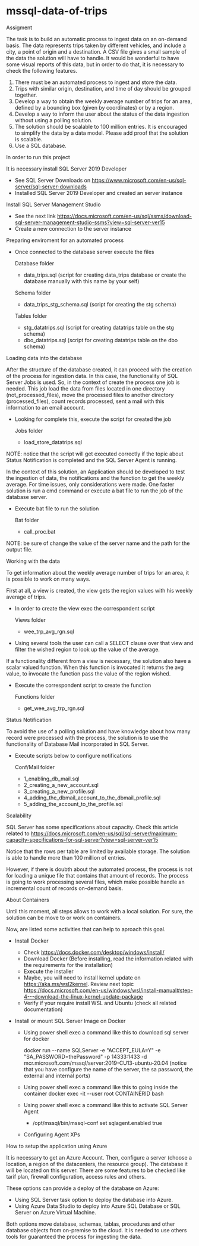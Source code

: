 # mssql-data-of-trips
Assigment

The task is to build an automatic process to ingest data on an on-demand basis. The data
represents trips taken by different vehicles, and include a city, a point of origin and a destination.
A CSV file gives a small sample of the data the solution will have to handle. It would
be wonderful to have some visual reports of this data, but in order to do that, it is necessary to check the following
features.

1. There must be an automated process to ingest and store the data.
2. Trips with similar origin, destination, and time of day should be grouped together.
3. Develop a way to obtain the weekly average number of trips for an area, defined by a
bounding box (given by coordinates) or by a region.
4. Develop a way to inform the user about the status of the data ingestion without using a
polling solution.
5. The solution should be scalable to 100 million entries. It is encouraged to simplify the
data by a data model. Please add proof that the solution is scalable.
6. Use a SQL database.

In order to run this project

It is necessary install SQL Server 2019 Developer
  - See SQL Server Downloads on https://www.microsoft.com/en-us/sql-server/sql-server-downloads
  - Installed SQL Server 2019 Developer and created an server instance

Install SQL Server Management Studio
  - See the next link https://docs.microsoft.com/en-us/sql/ssms/download-sql-server-management-studio-ssms?view=sql-server-ver15
  - Create a new connection to the server instance

Preparing enviroment for an automated process
  - Once connected to the database server execute the files
    
    Database folder
    - data_trips.sql (script for creating data_trips database or create the database manually with this name by your self)

    Schema folder
    - data_trips_stg_schema.sql (script for creating the stg schema)

    Tables folder
    - stg_datatrips.sql (script for creating datatrips table on the stg schema)
    - dbo_datatrips.sql (script for creating datatrips table on the dbo schema)

Loading data into the database

After the structure of the database created, it can proceed with the creation of the process for ingestion data. In this case, the
functionality of SQL Server Jobs is used. So, in the context of create the process one job is needed. This job load the data from files
located in one directory (not_processed_files), move the processed files to another directory (processed_files), count records processed,
sent a mail with this information to an email account.

  - Looking for complete this, execute the script for created the job

    Jobs folder
    - load_store_datatrips.sql

NOTE: notice that the script will get executed correctly if the topic about Status Notification is completed and the SQL Server Agent is running.

In the context of this solution, an Application should be developed to test the ingestion of data, the notifications and the function to
get the weekly average. For time issues, only considerations were made. One faster solution is run a cmd command or execute a bat file
to run the job of the database server.
  - Execute bat file to run the solution

    Bat folder
    - call_proc.bat

NOTE: be sure of change the value of the server name and the path for the output file.

Working with the data

To get information about the weekly average number of trips for an area, it is possible to work on many ways.

First at all, a view is created, the view gets the region values with his weekly average of trips.
  - In order to create the view exec the correspondent script
    
    Views folder
    - wee_trp_avg_rgn.sql

  - Using several tools the user can call a SELECT clause over that view and filter the wished region to look up the value of the average.

If a functionality different from a view is necessary, the solution also have a scalar valued function. When this function is invocated
it returns the avg value, to invocate the function pass the value of the region wished.
  - Execute the correspondent script to create the function

    Functions folder
    - get_wee_avg_trp_rgn.sql

Status Notification

To avoid the use of a polling solution and have knowledge about how many record were processed with the process, the solution is to use
the functionality of Database Mail incorporated in SQL Server.
  - Execute scripts below to configure notifications

    Conf/Mail folder
    - 1_enabling_db_mail.sql
    - 2_creating_a_new_account.sql
    - 3_creating_a_new_profile.sql
    - 4_adding_the_dbmail_account_to_the_dbmail_profile.sql
    - 5_adding_the_account_to_the_profile.sql

Scalability

SQL Server has some specifications about capacity. Check this article related to https://docs.microsoft.com/en-us/sql/sql-server/maximum-capacity-specifications-for-sql-server?view=sql-server-ver15

Notice that the rows per table are limited by available storage. The solution is able to handle more than 100 million of entries.

However, if there is doubth about the automated process, the process is not for loading a unique file that contains that amount of records.
The process is going to work processing several files, which make possible handle an incremental count of records on-demand basis.

About Containers

Until this moment, all steps allows to work with a local solution. For sure, the solution can be move to or work on containers. 

Now, are listed some activities that can help to aproach this goal.
  - Install Docker
    - Check https://docs.docker.com/desktop/windows/install/
    - Download Docker (Before installing, read the information related with the requirements for the installation)
    - Execute the installer
    - Maybe, you will need to install kernel update on https://aka.ms/wsl2kernel. Review next topic
      https://docs.microsoft.com/en-us/windows/wsl/install-manual#step-4---download-the-linux-kernel-update-package
    - Verify if your require install WSL and Ubuntu (check all related documentation)

  - Install or mount SQL Server Image on Docker
    - Using power shell exec a command like this to download sql server for docker

      docker run --name SQLServer -e "ACCEPT_EULA=Y" -e "SA_PASSWORD=thePassword" -p 14333:1433 -d mcr.microsoft.com/mssql/server:2019-CU13-ubuntu-20.04
      (notice that you have configure the name of the server, the sa password, the external and internal ports)

    - Using power shell exec a command like this to going inside the container
      docker exec -it --user root CONTAINERID bash

    - Using power shell exec a command like this to activate SQL Server Agent
      - /opt/mssql/bin/mssql-conf set sqlagent.enabled true

    - Configuring Agent XPs


How to setup the application using Azure

It is necessary to get an Azure Account. Then, configure a server (choose a location, a region of the datacenters, the resource group). The database it will
be located on this server. There are some features to be checked like tarif plan, firewall configuration, access rules and others.

These options can provide a deploy of the database on Azure:
  - Using SQL Server task option to deploy the database into Azure.
  - Using Azure Data Studio to deploy into Azure SQL Database or SQL Server on Azure Virtual Machine.

Both options move database, schemas, tablas, procedures and other database objects from on-premise to the cloud. It is needed to use others tools for
guaranteed the process for ingesting the data.
